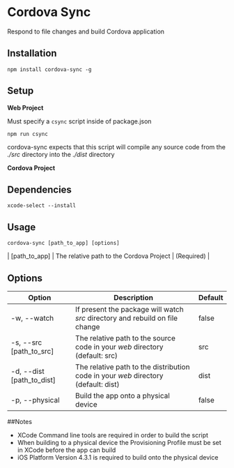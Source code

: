 # Cordova Sync

Respond to file changes and build Cordova application

## Installation

`npm install cordova-sync -g`

## Setup

**Web Project**

Must specify a `csync` script inside of package.json

`npm run csync`

cordova-sync expects that this script will compile any source code from the *./src* directory into the *./dist* directory

**Cordova Project**

## Dependencies

`xcode-select --install`

## Usage

`cordova-sync [path_to_app] [options]`

| [path_to_app]               | The relative path to the Cordova Project       | (Required)   |

## Options

| Option                    | Description                                                                        | Default |
|---------------------------|------------------------------------------------------------------------------------|---------|
| -w, --watch               | If present the package will watch *src* directory and rebuild on file change       | false   |
| -s, --src [path_to_src]   | The relative path to the source code in your *web* directory (default: src)        | src     |
| -d, --dist [path_to_dist] | The relative path to the distribution code in your *web* directory (default: dist) | dist    |
| -p, --physical            | Build the app onto a physical device                                               | false   |

##Notes

- XCode Command line tools are required in order to build the script
- When building to a physical device the Provisioning Profile must be set in XCode before the app can build
- iOS Platform Version 4.3.1 is required to build onto the physical device
